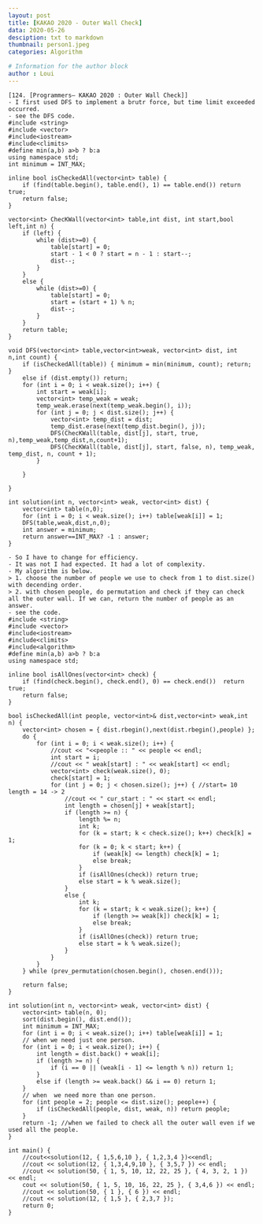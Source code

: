 ```yaml
---
layout: post
title: [KAKAO 2020 - Outer Wall Check]
data: 2020-05-26
desciption: txt to markdown
thumbnail: person1.jpeg
categories: Algorithm

# Information for the author block
author : Loui
---
```


	﻿[124. [Programmers– KAKAO 2020 : Outer Wall Check]]
	- I first used DFS to implement a brutr force, but time limit exceeded occurred.
	- see the DFS code.
	#include <string>
	#include <vector>
	#include<iostream>
	#include<climits>
	#define min(a,b) a>b ? b:a
	using namespace std;
	int minimum = INT_MAX;
	
	inline bool isCheckedAll(vector<int> table) {
		if (find(table.begin(), table.end(), 1) == table.end()) return true;
		return false;
	}
	
	vector<int> ChecKWall(vector<int> table,int dist, int start,bool left,int n) {
		if (left) {
			while (dist>=0) {
				table[start] = 0;
				start - 1 < 0 ? start = n - 1 : start--;
				dist--;
			}
		}
		else {
			while (dist>=0) {
				table[start] = 0;
				start = (start + 1) % n;
				dist--;
			}
		}
		return table;
	}
	
	void DFS(vector<int> table,vector<int>weak, vector<int> dist, int n,int count) {
		if (isCheckedAll(table)) { minimum = min(minimum, count); return; }
		else if (dist.empty()) return;
		for (int i = 0; i < weak.size(); i++) {
			int start = weak[i];
			vector<int> temp_weak = weak;
			temp_weak.erase(next(temp_weak.begin(), i));
			for (int j = 0; j < dist.size(); j++) {
				vector<int> temp_dist = dist;
				temp_dist.erase(next(temp_dist.begin(), j));
				DFS(ChecKWall(table, dist[j], start, true, n),temp_weak,temp_dist,n,count+1);
				DFS(ChecKWall(table, dist[j], start, false, n), temp_weak, temp_dist, n, count + 1);
			}
			
		}
		
	}
	
	int solution(int n, vector<int> weak, vector<int> dist) {
		vector<int> table(n,0);
		for (int i = 0; i < weak.size(); i++) table[weak[i]] = 1;
		DFS(table,weak,dist,n,0);
		int answer = minimum;
		return answer==INT_MAX? -1 : answer;
	}
	
	- So I have to change for efficiency.
	- It was not I had expected. It had a lot of complexity.
	- My algorithm is below.
	> 1. choose the number of people we use to check from 1 to dist.size() with decending order.
	> 2. with chosen people, do permutation and check if they can check all the outer wall. If we can, return the number of people as an answer.
	- see the code.
	#include <string>
	#include <vector>
	#include<iostream>
	#include<climits>
	#include<algorithm>
	#define min(a,b) a>b ? b:a
	using namespace std;
	
	inline bool isAllOnes(vector<int> check) {
		if (find(check.begin(), check.end(), 0) == check.end())  return true; 
		return false;
	}
	
	bool isCheckedAll(int people, vector<int>& dist,vector<int> weak,int n) {
		vector<int> chosen = { dist.rbegin(),next(dist.rbegin(),people) };
		do {
			for (int i = 0; i < weak.size(); i++) {
				//cout << "<<people :: " << people << endl;
				int start = i;
				//cout << " weak[start] : " << weak[start] << endl;
				vector<int> check(weak.size(), 0);
				check[start] = 1;
				for (int j = 0; j < chosen.size(); j++) { //start= 10 length = 14 -> 2
					//cout << " cur_start : " << start << endl;
					int length = chosen[j] + weak[start];
					if (length >= n) {
						length %= n;
						int k;
						for (k = start; k < check.size(); k++) check[k] = 1;
						for (k = 0; k < start; k++) {
							if (weak[k] <= length) check[k] = 1;
							else break;
						}
						if (isAllOnes(check)) return true;
						else start = k % weak.size();
					}
					else {
						int k;
						for (k = start; k < weak.size(); k++) {
							if (length >= weak[k]) check[k] = 1;
							else break;
						}
						if (isAllOnes(check)) return true;
						else start = k % weak.size();
					}
				}
			}
		} while (prev_permutation(chosen.begin(), chosen.end()));
		
		return false;
	}
	
	int solution(int n, vector<int> weak, vector<int> dist) {
		vector<int> table(n, 0);
		sort(dist.begin(), dist.end());
		int minimum = INT_MAX;
		for (int i = 0; i < weak.size(); i++) table[weak[i]] = 1;
		// when we need just one person.
		for (int i = 0; i < weak.size(); i++) {
			int length = dist.back() + weak[i];
			if (length >= n) {
				if (i == 0 || (weak[i - 1] <= length % n)) return 1;
			}
			else if (length >= weak.back() && i == 0) return 1;
		}
		// when  we need more than one person.
		for (int people = 2; people <= dist.size(); people++) {
			if (isCheckedAll(people, dist, weak, n)) return people;
		}
		return -1; //when we failed to check all the outer wall even if we used all the people.
	}
	
	int main() {
		//cout<<solution(12, { 1,5,6,10 }, { 1,2,3,4 })<<endl;
		//cout << solution(12, { 1,3,4,9,10 }, { 3,5,7 }) << endl;
		//cout << solution(50, { 1, 5, 10, 12, 22, 25 }, { 4, 3, 2, 1 }) << endl;
		cout << solution(50, { 1, 5, 10, 16, 22, 25 }, { 3,4,6 }) << endl;
		//cout << solution(50, { 1 }, { 6 }) << endl;
		//cout << solution(12, { 1,5 }, { 2,3,7 });
		return 0;
	}
	
